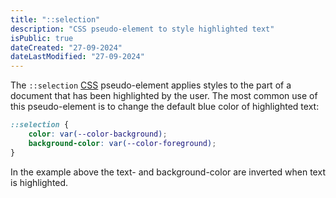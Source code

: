 ```yaml
---
title: "::selection"
description: "CSS pseudo-element to style highlighted text"
isPublic: true
dateCreated: "27-09-2024"
dateLastModified: "27-09-2024"
---
```


The `::selection` [CSS](css) pseudo-element applies styles to the part of a
document that has been highlighted by the user. The most common use of this
pseudo-element is to change the default blue color of highlighted text:

```css
::selection {
    color: var(--color-background);
    background-color: var(--color-foreground);
}
```

In the example above the text- and background-color are inverted when text is
highlighted.

